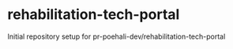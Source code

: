# rehabilitation-tech-portal

Initial repository setup for pr-poehali-dev/rehabilitation-tech-portal